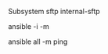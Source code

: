 
Subsystem sftp internal-sftp

ansible <host> -i <inventory-file> -m <module>

ansible all -m ping 
